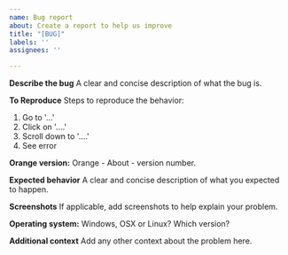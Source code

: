 ```yaml
---
name: Bug report
about: Create a report to help us improve
title: "[BUG]"
labels: ''
assignees: ''

---
```


**Describe the bug**
A clear and concise description of what the bug is.

**To Reproduce**
Steps to reproduce the behavior:
1. Go to '...'
2. Click on '....'
3. Scroll down to '....'
4. See error

**Orange version:**
Orange - About - version number.

**Expected behavior**
A clear and concise description of what you expected to happen.

**Screenshots**
If applicable, add screenshots to help explain your problem.

**Operating system:**
Windows, OSX or Linux? Which version?

**Additional context**
Add any other context about the problem here.
